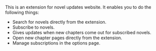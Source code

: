This is an extension for novel updates website. It enables you to do the following things:
 * Search for novels directly from the extension.
 * Subscribe to novels.
 * Gives updates when new chapters come out for subscribed novels.
 * Open new chapter pages directly from the extension.
 * Manage subscriptions in the options page. 
